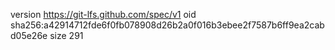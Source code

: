 version https://git-lfs.github.com/spec/v1
oid sha256:a42914712fde6f0fb078908d26b2a0f016b3ebee2f7587b6ff9ea2cabd05e26e
size 291
